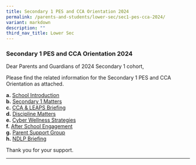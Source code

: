 ```yaml
---
title: Secondary 1 PES and CCA Orientation 2024
permalink: /parents-and-students/lower-sec/sec1-pes-cca-2024/
variant: markdown
description: ""
third_nav_title: Lower Sec
---
```

### Secondary 1 PES and CCA Orientation 2024

Dear Parents and Guardians of 2024 Secondary 1 cohort,

Please find the related information for the Secondary 1 PES and CCA Orientation as attached.

**a.**	[School Introduction](/files/Parents%20and%20Students/Lower%20Sec/02_School_Introduction_for_PES_session_VP1.pdf)<br>
**b.**	[Secondary 1 Matters](/files/Parents%20and%20Students/Lower%20Sec/03_Sec_1_Matters__2024_Sec_1_PES_and_CCA_Orientation_.pdf)<br>
**c.**	[CCA &amp; LEAPS Briefing](/files/Parents%20and%20Students/Lower%20Sec/04_2024_Sec_1_PES_CCA.pdf)<br>
**d.**	[Discipline Matters](/files/Parents%20and%20Students/Lower%20Sec/05_2024_Sec_1_PES_SM_Briefing.pdf)<br>
**e.**	[Cyber Wellness Strategies](/files/Parents%20and%20Students/Lower%20Sec/06_Cyberwellness_Strategies_Sec_1_PES_2024_V2.pdf)<br>
**f.**	[After School Engagement](/files/Parents%20and%20Students/Lower%20Sec/07_PES_2024__Orion_StaRs_Parent_Briefing.pdf)<br>
**g.**	[Parent Support Group](/files/Parents%20and%20Students/Lower%20Sec/08_Parent_Support_Group__2024_Sec_1_PES_and_CCA_Orientation_.pdf)<br>
**h.**	[NDLP Briefing](/files/Parents%20and%20Students/Lower%20Sec/09_NDLP_Parents__Engagement_Slides___19_Jan_2024.pdf)<br>

Thank you for your support.


<hr>
